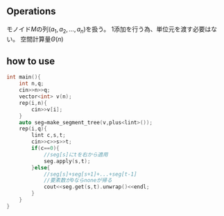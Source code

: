 ## Operations

モノイド$M$の列$(a_1,a_2,\dots,a_n)$を扱う。
1添加を行う為、単位元を渡す必要はない。
空間計算量$\Theta(n)$

## how to use
```cpp:segment_tree.test.cpp
int main(){
    int n,q;
    cin>>n>>q;
    vector<int> v(n);
    rep(i,n){
        cin>>v[i];
    }
    auto seg=make_segment_tree(v,plus<lint>());
    rep(i,q){
        lint c,s,t;
        cin>>c>>s>>t;
        if(c==0){
            //seg[s]にtを右から適用
            seg.apply(s,t);
        }else{
            //seg[s]+seg[s+1]+...+seg[t-1]
            //要素数が0ならnoneが帰る
            cout<<seg.get(s,t).unwrap()<<endl;
        }
    }
}
```
